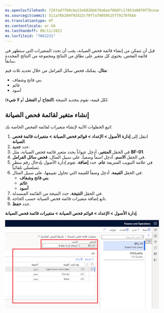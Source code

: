 ```yaml
---
ms.openlocfilehash: 7287ad7f04cbe22e682bb679a6aef8b0fc17853a8070f7bcead82427d6145c6b
ms.sourcegitcommit: 511a76b204f93d23cf9f7a70059525f79170f6bb
ms.translationtype: HT
ms.contentlocale: ar-SA
ms.lasthandoff: 08/11/2021
ms.locfileid: "7062221"
---
```

قبل أن تتمكن من إنشاء قائمة فحص الصيانة، يجب أن تحدد المتغيرات التي ستظهر في قائمة الفحص. يحتوي كل متغير على نطاق من النتائج ومجموعة من النتائج المحددة سابقاً.

**مثال**، يمكنك فحص سائل الفرامل من خلال تحديد ثلاث قيم: 
- بني فاتح وشفاف
- غائم
- أسود

لكل قيمة، تقوم بتحديد النتيجة (**النجاح** أو **الفشل** أو **لا شيء**).


## <a name="create-a-maintenance-checklist-variable"></a>إنشاء متغير لقائمة فحص الصيانة
اتبع الخطوات الآتية لإنشاء متغيرات لقائمة الفحص الخاصة بك:

1.  انتقل إلى **إدارة الأصول > الإعداد > قوائم فحص الصيانة > متغيرات قائمة فحص الصيانة**.
2.  حدد **جديد‏‎**. 
3.  في الحقل **المتغير**، أدخِل عنواناً يحدد متغير قائمة فحص الصيانة، مثل **BF-01**.
4.  في الحقل **الاسم**، أدخِل اسماً وصفياً، على سبيل المثال، **فحص سائل الفرامل**.
5.  في علامة التبويب السريعة **عام**، حدد **إضافة**. تقوم إدارة الأصول بإدخال رقم سطر تسلسلي تلقائياً. 
6.  في الحقل **القيمة**، أدخِل وصفاً للقيمة التي تحاول تقييمها، على سبيل المثال: 
    - **بني فاتح وشفاف**
    - **غائم**            
    - **أسود**     
7.  في الحقل **النتيجة**، حدد النتيجة من القائمة المنسدلة.
8.  تابع إضافة متغيرات قائمة فحص الصيانة حسب الحاجة.
9.  حدد **حفظ**.

**إدارة الأصول > الإعداد > قوائم فحص الصيانة > متغيرات قائمة فحص الصيانة**.
 
![لقطة شاشة من الصفحة "متغيرات قائمة فحص الصيانة".](../media/maintenance-checklist-variables-ssm.png)

